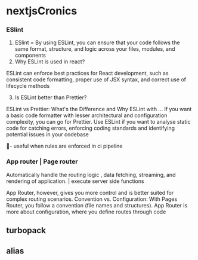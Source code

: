 # nextjsCronics


### ESlint
1. ESlint = By using ESLint, you can ensure that your code follows the same format, structure, and logic across your files, modules, and components
2. Why ESLint is used in react?
   
ESLint can enforce best practices for React development, such as consistent code formatting, proper use of JSX syntax, and correct use of lifecycle methods

3. Is ESLint better than Prettier?

ESLint vs Prettier: What's the Difference and Why ESLint with ...
If you want a basic code formatter with lesser architectural and configuration complexity, you can go for Prettier. Use ESLint if you want to analyse static code for catching errors, enforcing coding standards and identifying potential issues in your codebase


🧨- useful when rules are enforced in ci pipeline

### App router | Page router
Automatically handle the routing logic , data fetching, streaming, and rendering of application. | execute server side functions 

App Router, however, gives you more control and is better suited for complex routing scenarios. Convention vs. Configuration: With Pages Router, you follow a convention (file names and structures). App Router is more about configuration, where you define routes through code


## turbopack

## alias





